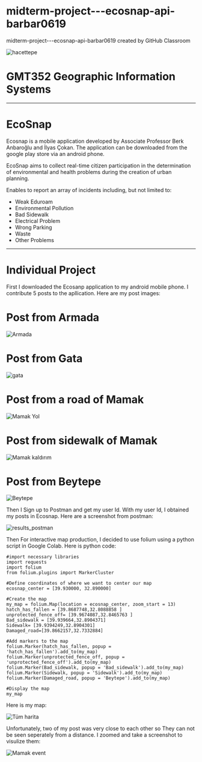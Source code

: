 # midterm-project---ecosnap-api-barbar0619
midterm-project---ecosnap-api-barbar0619 created by GitHub Classroom

![hacettepe](https://user-images.githubusercontent.com/38729621/228668415-9e9732b7-9678-4d20-a616-cd8bc0ffbd60.jpeg)

# **GMT352 Geographic Information Systems**

---

# EcoSnap

Ecosnap is a mobile application developed by Associate Professor Berk Anbaroğlu and İlyas Çokan. The application can be downloaded from the google play store via an android phone.

EcoSnap aims to collect real-time citizen participation in the determination of environmental and health problems during the creation of urban planning.

Enables to report an array of incidents including, but not limited to:

- Weak Eduroam
- Environmental Pollution
- Bad Sidewalk
- Electrical Problem
- Wrong Parking
- Waste
- Other Problems

---

# Individual Project


First I downloaded the Ecosanp application to my android mobile phone. I contribute 5 posts to the apllication. Here are my post images:

# Post from Armada
![Armada](https://user-images.githubusercontent.com/38729621/236045046-e7c3140d-cada-4230-af77-ed1e5e281da5.jpg)

# Post from Gata
![gata](https://user-images.githubusercontent.com/38729621/236045054-2a1a5d0f-ad3e-4339-aa4e-67a559dd92df.jpg)

# Post from a road of Mamak
![Mamak Yol](https://user-images.githubusercontent.com/38729621/236045069-2571c870-a4b2-4644-be34-b3c425d0dd04.jpg)

# Post from sidewalk of Mamak
![Mamak kaldırım](https://user-images.githubusercontent.com/38729621/236045077-b75364ce-271f-4eed-855d-f46979bb354e.jpg)

# Post from Beytepe
![Beytepe](https://user-images.githubusercontent.com/38729621/236045090-54ba9ce2-bf75-4758-9f9c-fdcfaf777f47.jpg)

Then I Sign up to Postman and get my user Id. With my user Id, I obtained my posts in Ecosnap. Here are a screenshot from postman:

![results_postman](https://user-images.githubusercontent.com/38729621/236043427-4c428eb0-449d-4c84-b9a0-506bd88c0a7c.png)

Then For interactive map production, I decided to use folium using a python script in Google Colab. Here is python code:

```
#import necessary libraries
import requests
import folium
from folium.plugins import MarkerCluster

#Define coordinates of where we want to center our map
ecosnap_center = [39.930000, 32.890000]

#Create the map
my_map = folium.Map(location = ecosnap_center, zoom_start = 13)
hatch_has_fallen = [39.8687748,32.8088858 ]
unprotected_fence_off= [39.9674087,32.8465763 ]
Bad_sidewalk = [39.939664,32.8904371]
Sidewalk= [39.9394249,32.8904301]
Damaged_road=[39.8662157,32.7332884]

#Add markers to the map
folium.Marker(hatch_has_fallen, popup = 'hatch_has_fallen').add_to(my_map)
folium.Marker(unprotected_fence_off, popup = 'unprotected_fence_off').add_to(my_map)
folium.Marker(Bad_sidewalk, popup = 'Bad_sidewalk').add_to(my_map)
folium.Marker(Sidewalk, popup = 'Sidewalk').add_to(my_map)
folium.Marker(Damaged_road, popup = 'Beytepe').add_to(my_map)

#Display the map
my_map

```

Here is my map:

![Tüm harita](https://user-images.githubusercontent.com/38729621/236044180-5569506c-2fc9-4a0b-99d7-179789840c81.png)

Unfortunately, two of my post was very close to each other so They can not be seen seperately from a distance. I zoomed and take a screenshot to visulize them:

![Mamak event](https://user-images.githubusercontent.com/38729621/236044479-5aef177f-7e2e-481a-b7a0-0f0cc8e340ce.png)

